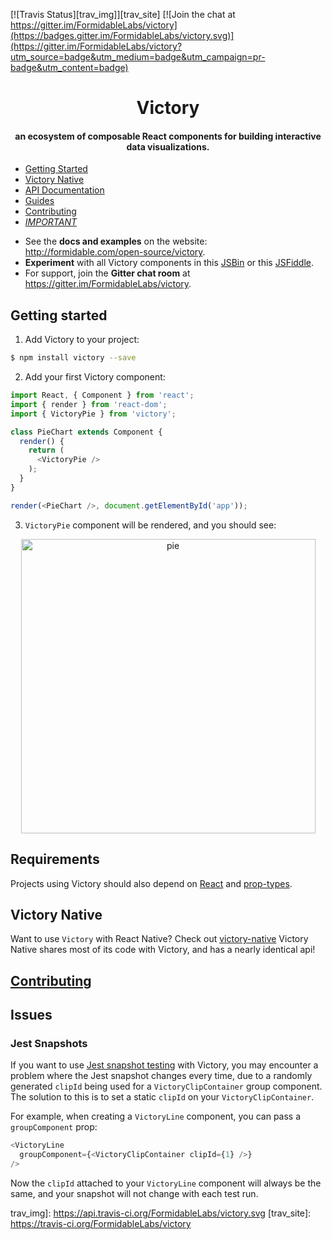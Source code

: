 [![Travis Status][trav_img]][trav_site]
[![Join the chat at https://gitter.im/FormidableLabs/victory](https://badges.gitter.im/FormidableLabs/victory.svg)](https://gitter.im/FormidableLabs/victory?utm_source=badge&utm_medium=badge&utm_campaign=pr-badge&utm_content=badge)


<h1 align="center">Victory</h1>

<h4 align="center">
  an ecosystem of composable React components for building interactive data visualizations.
</h4>

- [Getting Started](#getting-started)
- [Victory Native](#victory-native)
- [API Documentation](http://formidable.com/open-source/victory/docs)
- [Guides](http://formidable.com/open-source/victory/guides)
- [Contributing](#contributing)
- [_IMPORTANT_](#important)

* See the **docs and examples** on the website: http://formidable.com/open-source/victory.
* **Experiment** with all Victory components in this [JSBin](http://jsbin.com/qekike/edit) or this [JSFiddle](https://jsfiddle.net/5g20p8vd/6/).
* For support, join the **Gitter chat room** at https://gitter.im/FormidableLabs/victory.



## Getting started

1. Add Victory to your project:

  ```sh
  $ npm install victory --save
  ```

2. Add your first Victory component:

  ```js
  import React, { Component } from 'react';
  import { render } from 'react-dom';
  import { VictoryPie } from 'victory';

  class PieChart extends Component {
    render() {
      return (
        <VictoryPie />
      );
    }
  }

  render(<PieChart />, document.getElementById('app'));
  ```

3. `VictoryPie` component will be rendered, and you should see:

<p align="center">
  <img align="center" width="471" alt="pie" src="https://cloud.githubusercontent.com/assets/3719995/20915779/b51e3652-bb3c-11e6-8243-6e7521a59115.png">
</p>

## Requirements
Projects using Victory should also depend on [React][] and [prop-types][].

## Victory Native
Want to use `Victory` with React Native? Check out [victory-native](https://github.com/FormidableLabs/victory-native)
Victory Native shares most of its code with Victory, and has a nearly identical api!

## [Contributing](CONTRIBUTING.md)


## Issues
### Jest Snapshots

If you want to use [Jest snapshot testing](https://github.com/storybooks/storybook/tree/master/addons/storyshots)
with Victory, you may encounter a problem where the Jest snapshot changes every time, due to a randomly generated `clipId`
being used for a `VictoryClipContainer` group component.
The solution to this is to set a static `clipId` on your `VictoryClipContainer`.

For example, when creating a `VictoryLine` component, you can pass a `groupComponent` prop:
```js
<VictoryLine
  groupComponent={<VictoryClipContainer clipId={1} />}
/>
```

Now the `clipId` attached to your `VictoryLine` component will always be the same, and your snapshot will not change with each test run.

[React]: https://facebook.github.io/react/
[prop-types]: https://github.com/reactjs/prop-types
trav_img]: https://api.travis-ci.org/FormidableLabs/victory.svg
[trav_site]: https://travis-ci.org/FormidableLabs/victory
